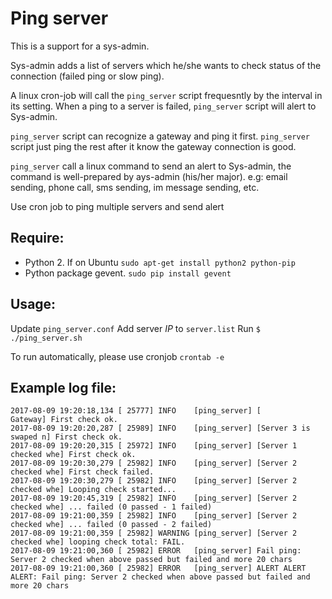 # Ping server

This is a support for a sys-admin.

Sys-admin adds a list of servers which he/she wants to check status of the connection (failed ping or slow ping).

A linux cron-job will call the `ping_server` script frequesntly by the interval in its setting. When a ping to a server is failed, `ping_server` script will alert to Sys-admin.

`ping_server` script can recognize a gateway and ping it first. `ping_server` script just ping the rest after it know the gateway connection is good.

`ping_server` call a linux command to send an alert to Sys-admin, the command is well-prepared by ays-admin (his/her major). e.g: email sending, phone call, sms sending, im message sending, etc.

Use cron job to ping multiple servers and send alert

## Require:

* Python 2. If on Ubuntu `sudo apt-get install python2 python-pip`
* Python package gevent. `sudo pip install gevent`

## Usage:

Update `ping_server.conf`
Add server *IP* to `server.list`
Run `$ ./ping_server.sh`

To run automatically, please use cronjob `crontab -e`

## Example log file:

```
2017-08-09 19:20:18,134 [ 25777] INFO    [ping_server] [             Gateway] First check ok.
2017-08-09 19:20:20,287 [ 25989] INFO    [ping_server] [Server 3 is swaped n] First check ok.
2017-08-09 19:20:20,315 [ 25972] INFO    [ping_server] [Server 1 checked whe] First check ok.
2017-08-09 19:20:30,279 [ 25982] INFO    [ping_server] [Server 2 checked whe] First check failed.
2017-08-09 19:20:30,279 [ 25982] INFO    [ping_server] [Server 2 checked whe] Looping check started...
2017-08-09 19:20:45,319 [ 25982] INFO    [ping_server] [Server 2 checked whe] ... failed (0 passed - 1 failed)
2017-08-09 19:21:00,359 [ 25982] INFO    [ping_server] [Server 2 checked whe] ... failed (0 passed - 2 failed)
2017-08-09 19:21:00,359 [ 25982] WARNING [ping_server] [Server 2 checked whe] looping check total: FAIL.
2017-08-09 19:21:00,360 [ 25982] ERROR   [ping_server] Fail ping: Server 2 checked when above passed but failed and more 20 chars
2017-08-09 19:21:00,360 [ 25982] ERROR   [ping_server] ALERT ALERT ALERT: Fail ping: Server 2 checked when above passed but failed and more 20 chars
```
